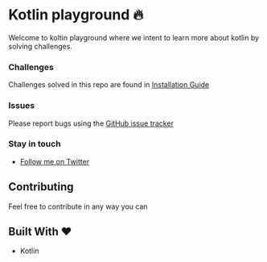 Kotlin playground :fire:
============
Welcome to koltin playground where we intent to learn more about kotlin by solving challenges.

### Challenges
Challenges solved in this repo are found in [Installation Guide](https://www.hackerrank.com)

### Issues
Please report bugs using the [GitHub issue tracker](https://github.com/Aroniez/hackerrank-kotlin-solutions/issues)

### Stay in touch
- [Follow me on Twitter](https://twitter.com/Aroniez/)

## Contributing
Feel free to contribute in any way you can

## Built With :heart:
- Kotlin

